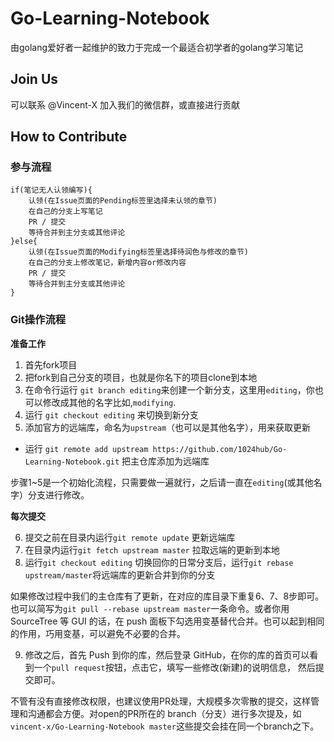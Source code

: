 # Go-Learning-Notebook

由golang爱好者一起维护的致力于完成一个最适合初学者的golang学习笔记



##  Join Us

可以联系 @Vincent-X 加入我们的微信群，或直接进行贡献



## How to Contribute

### 参与流程
```
if(笔记无人认领编写){
    认领(在Issue页面的Pending标签里选择未认领的章节)
    在自己的分支上写笔记
    PR / 提交
    等待合并到主分支或其他评论	
}else{
    认领(在Issue页面的Modifying标签里选择待润色与修改的章节)
    在自己的分支上修改笔记，新增内容or修改内容
    PR / 提交
    等待合并到主分支或其他评论
}
```



### Git操作流程

**准备工作**
1. 首先fork项目
2. 把fork到自己分支的项目，也就是你名下的项目clone到本地
3. 在命令行运行 `git branch editing`来创建一个新分支，这里用`editing`，你也可以修改成其他的名字比如,`modifying`.
4. 运行 `git checkout editing` 来切换到新分支
5. 添加官方的远端库，命名为`upstream`（也可以是其他名字），用来获取更新
  * 运行 `git remote add upstream https://github.com/1024hub/Go-Learning-Notebook.git` 把主仓库添加为远端库

步骤1~5是一个初始化流程，只需要做一遍就行，之后请一直在`editing`(或其他名字）分支进行修改。

**每次提交**

6. 提交之前在目录内运行`git remote update` 更新远端库
7. 在目录内运行`git fetch upstream master` 拉取远端的更新到本地
8. 运行`git checkout editing` 切换回你的日常分支后，运行`git rebase upstream/master`将远端库的更新合并到你的分支

如果修改过程中我们的主仓库有了更新，在对应的库目录下重复6、7、8步即可。也可以简写为`git pull --rebase upstream master`一条命令。或者你用 SourceTree 等 GUI 的话，在 push 面板下勾选用变基替代合并。也可以起到相同的作用，巧用变基，可以避免不必要的合并。

9. 修改之后，首先 Push 到你的库，然后登录 GitHub，在你的库的首页可以看到一个`pull request`按钮，点击它，填写一些修改(新建)的说明信息， 然后提交即可。

不管有没有直接修改权限，也建议使用PR处理，大规模多次零散的提交，这样管理和沟通都会方便。对open的PR所在的 branch（分支）进行多次提及，如 `vincent-x/Go-Learning-Notebook master`这些提交会挂在同一个branch之下。
